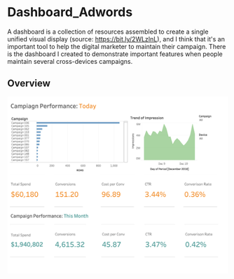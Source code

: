 # Dashboard_Adwords

A dashboard is a collection of resources assembled to create a single unified visual display (source: https://bit.ly/2WLzInL), and I think that it's an important tool to help the digital marketer  to maintain their campaign. There is the dashboard I created to demonstrate important features when people maintain several cross-devices campaigns. 


## Overview
![overview](Dashboard_1.png)
